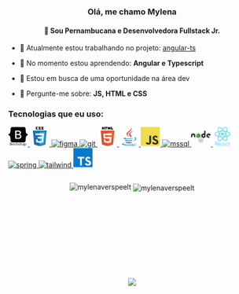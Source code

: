 <h3 align="center"> Olá, me chamo Mylena </h3>
<h4 align="center">👋 Sou Pernambucana e Desenvolvedora Fullstack Jr.</h4>

- 🔭 Atualmente estou trabalhando no projeto: [angular-ts](https://github.com/mylenaverspeelt/angular-ts)

- 🌱 No momento estou aprendendo: **Angular e Typescript**
  
- 🎯 Estou em busca de uma oportunidade na área dev
  
- 💬 Pergunte-me sobre: **JS, HTML e CSS**

<h3 align="left">Tecnologias que eu uso:</h3>
<p align="left"> <a href="https://getbootstrap.com" target="_blank" rel="noreferrer"> <img src="https://raw.githubusercontent.com/devicons/devicon/master/icons/bootstrap/bootstrap-plain-wordmark.svg" alt="bootstrap" width="40" height="40"/> </a> <a href="https://www.w3schools.com/css/" target="_blank" rel="noreferrer"> <img src="https://raw.githubusercontent.com/devicons/devicon/master/icons/css3/css3-original-wordmark.svg" alt="css3" width="40" height="40"/> </a> <a href="https://www.figma.com/" target="_blank" rel="noreferrer"> <img src="https://www.vectorlogo.zone/logos/figma/figma-icon.svg" alt="figma" width="40" height="40"/> </a> <a href="https://git-scm.com/" target="_blank" rel="noreferrer"> <img src="https://www.vectorlogo.zone/logos/git-scm/git-scm-icon.svg" alt="git" width="40" height="40"/> </a> <a href="https://www.w3.org/html/" target="_blank" rel="noreferrer"> <img src="https://raw.githubusercontent.com/devicons/devicon/master/icons/html5/html5-original-wordmark.svg" alt="html5" width="40" height="40"/> </a> <a href="https://www.java.com" target="_blank" rel="noreferrer"> <img src="https://raw.githubusercontent.com/devicons/devicon/master/icons/java/java-original.svg" alt="java" width="40" height="40"/> </a> <a href="https://developer.mozilla.org/en-US/docs/Web/JavaScript" target="_blank" rel="noreferrer"> <img src="https://raw.githubusercontent.com/devicons/devicon/master/icons/javascript/javascript-original.svg" alt="javascript" width="40" height="40"/> </a> <a href="https://www.microsoft.com/en-us/sql-server" target="_blank" rel="noreferrer"> <img src="https://www.svgrepo.com/show/303229/microsoft-sql-server-logo.svg" alt="mssql" width="40" height="40"/> </a> <a href="https://nodejs.org" target="_blank" rel="noreferrer"> <img src="https://raw.githubusercontent.com/devicons/devicon/master/icons/nodejs/nodejs-original-wordmark.svg" alt="nodejs" width="40" height="40"/> </a> <a href="https://reactjs.org/" target="_blank" rel="noreferrer"> <img src="https://raw.githubusercontent.com/devicons/devicon/master/icons/react/react-original-wordmark.svg" alt="react" width="40" height="40"/> </a> <a href="https://spring.io/" target="_blank" rel="noreferrer"> <img src="https://www.vectorlogo.zone/logos/springio/springio-icon.svg" alt="spring" width="40" height="40"/> </a> <a href="https://tailwindcss.com/" target="_blank" rel="noreferrer"> <img src="https://www.vectorlogo.zone/logos/tailwindcss/tailwindcss-icon.svg" alt="tailwind" width="40" height="40"/> </a> <a href="https://www.typescriptlang.org/" target="_blank" rel="noreferrer"> <img src="https://raw.githubusercontent.com/devicons/devicon/master/icons/typescript/typescript-original.svg" alt="typescript" width="40" height="40"/> </a> </p>

<div style="display: flex; justify-content: center;">
<p><img height="180em" align="left" src="https://github-readme-stats.vercel.app/api?username=mylenaverspeelt&theme=highcontrast&show_icons=true&hide_border=false&count_private=true" alt="mylenaverspeelt" /></p>

<p>&nbsp;<img height="180em" align="center" src="https://github-readme-stats.vercel.app/api/top-langs/?username=mylenaverspeelt&theme=highcontrast&show_icons=true&hide_border=false&layout=compact" alt="mylenaverspeelt" /></p>
</div>

<div align="center">
    <img
        src="https://media2.giphy.com/media/HdBiTRPxTMnvi/giphy.gif?cid=790b7611ec26878ff072cc1bcf98badb5797a4f3ab5f5f73&rid=giphy.gif&ct=g" />
</div>
